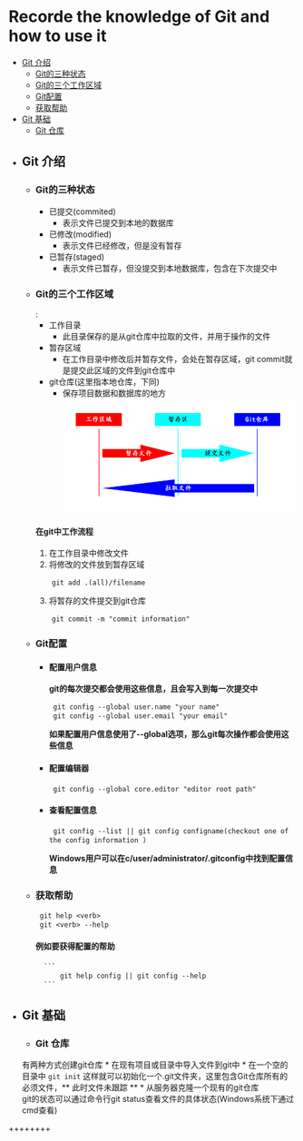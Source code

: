 # Recorde the knowledge of Git and how to use it
* [Git 介绍](#introduce)
	* [Git的三种状态](#status)
	* [Git的三个工作区域](#work_area)
	* [Git配置](#config)
	* [获取帮助](#help)
* [Git 基础](#base)	
	* [Git 仓库](#repository)
* ## <h2 id='introduce'>Git 介绍</h2>
	* ### <h3 id='status'>Git的三种状态</h3>
		* 已提交(commited)
			* 表示文件已提交到本地的数据库
		* 已修改(modified)
			* 表示文件已经修改，但是没有暂存
		* 已暂存(staged)
			* 表示文件已暂存，但没提交到本地数据库，包含在下次提交中
	* ### <h3 id='work_area'>Git的三个工作区域</h3>: 
		* 工作目录
			* 此目录保存的是从git仓库中拉取的文件，并用于操作的文件
		* 暂存区域
			* 在工作目录中修改后并暂存文件，会处在暂存区域，git commit就是提交此区域的文件到git仓库中
		* git仓库(这里指本地仓库，下同)
			* 保存项目数据和数据库的地方
		![area](area.jpg)
		#### 在git中工作流程
		1. 在工作目录中修改文件
		2. 将修改的文件放到暂存区域
		```
			git add .(all)/filename
		```
		3. 将暂存的文件提交到git仓库
		```
			git commit -m "commit information"
		```
	* ### <h3 id='config'>Git配置</h3>	
		* #### 配置用户信息
			**git的每次提交都会使用这些信息，且会写入到每一次提交中**
			```
			 git config --global user.name "your name"
			 git config --global user.email "your email"
			```
			**如果配置用户信息使用了--global选项，那么git每次操作都会使用这些信息**
		* #### 配置编辑器
			```
			 git config --global core.editor "editor root path"
			```	
		* #### 查看配置信息
			```
			 git config --list || git config configname(checkout one of the config information )
			```	
			**Windows用户可以在c/user/administrator/.gitconfig中找到配置信息**
	* ### <h3 id='help'>获取帮助</h3>
		```
		 git help <verb>
		 git <verb> --help	
		```
		#### 例如要获得配置的帮助
			```
				git help config || git config --help
			``` 		
* ## <h2 id='base'>Git 基础</h2>
	* ### <h3 id='repository'>Git 仓库</h3>	
	有两种方式创建git仓库
		* 在现有项目或目录中导入文件到git中
			* 在一个空的目录中
				```
					git init
				```
				这样就可以初始化一个.git文件夹，这里包含Git仓库所有的必须文件，** 此时文件未跟踪 **
		* 从服务器克隆一个现有的git仓库		
git的状态可以通过命令行git status查看文件的具体状态(Windows系统下通过cmd查看)	


++++++++